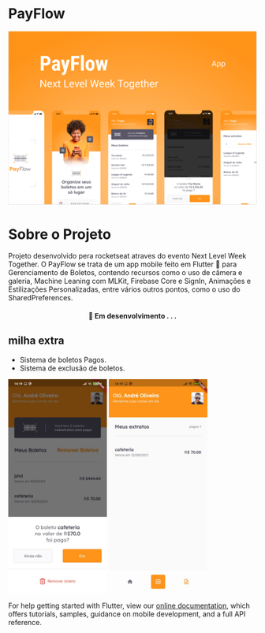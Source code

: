 # PayFlow

![capa do projeto](https://github.com/AndreLuiz-JService/PayFlow/blob/master/PayFlow%20Capa.PNG)  

# Sobre o Projeto

Projeto desenvolvido pera rocketseat atraves do evento Next Level Week Together.
O PayFlow se trata de um app mobile feito em Flutter 💙 para Gerenciamento de Boletos, contendo recursos como o uso de câmera e galeria, Machine Leaning com MLKit, Firebase Core e SignIn, Animações e Estilizações Personalizadas, entre vários outros pontos, como o uso do SharedPreferences. 

<h4 align="center"> 
	🚧  Em desenvolvimento . . .
</h4>


## milha extra

- Sistema de boletos Pagos.
- Sistema de exclusão de boletos.

<img src="https://github.com/AndreLuiz-JService/PayFlow/blob/master/assets/images/ShowModalBottomSheet.jpeg" alt="ShowModalBottomSheet" width="200"/> <img src="https://github.com/AndreLuiz-JService/PayFlow/blob/master/assets/images/boletos_pagos.jpeg" alt="boletos pagos" width="200"/> 

For help getting started with Flutter, view our
[online documentation](https://flutter.dev/docs), which offers tutorials,
samples, guidance on mobile development, and a full API reference.
